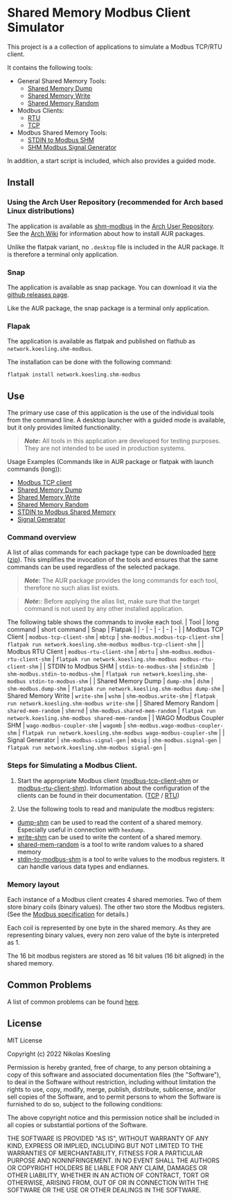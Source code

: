 # Shared Memory Modbus Client Simulator

This project is a a collection of applications to simulate a Modbus TCP/RTU client. 

It contains the following tools:

- General Shared Memory Tools:
  - [Shared Memory Dump](https://nikolask-source.github.io/dump_shm/)
  - [Shared Memory Write](https://nikolask-source.github.io/write_shm/)
  - [Shared Memory Random](https://nikolask-source.github.io/shared_mem_random/)
- Modbus Clients:
  - [RTU](https://nikolask-source.github.io/modbus_rtu_client_shm/)
  - [TCP](https://nikolask-source.github.io/modbus_tcp_client_shm/)
- Modbus Shared Memory Tools:
  - [STDIN to Modbus SHM](https://nikolask-source.github.io/stdin_to_modbus_shm/)
  - [SHM Modbus Signal Generator](https://nikolask-source.github.io/shm-modbus-signal-gen/)

In addition, a start script is included, which also provides a guided mode.

## Install

### Using the Arch User Repository (recommended for Arch based Linux distributions)
The application is available as [shm-modbus](https://aur.archlinux.org/packages/shm-modbus) in the [Arch User Repository](https://aur.archlinux.org/).
See the [Arch Wiki](https://wiki.archlinux.org/title/Arch_User_Repository) for information about how to install AUR packages.

Unlike the flatpak variant, no ```.desktop``` file is included in the AUR package.
It is therefore a terminal only application.


### Snap
The application is available as snap package.
You can download it via the [github releases page](https://github.com/NikolasK-source/SHM_Modbus/releases).

Like the AUR package, the snap package is a terminal only application.


### Flapak
The application is available as flatpak and published on flathub as ```network.koesling.shm-modbus```.

The installation can be done with the following command: 
```
flatpak install network.koesling.shm-modbus
```


## Use

The primary use case of this application is the use of the individual tools from the command line.
A desktop launcher with a guided mode is available, but it only provides limited functionality.

> **_Note_:** All tools in this application are developed for testing purposes. They are not intended to be used in production systems.  

Usage Examples (Commands like in AUR package or flatpak with launch commands (long)):
- [Modbus TCP client](examples/tcp_client.md)
- [Shared Memory Dump](examples/dump_shm.md)
- [Shared Memory Write](examples/write_shm.md)
- [Shared Memory Random](examples/shm_random.md)
- [STDIN to Modbus Shared Memory](examples/stdin_to_shm.md)
- [Signal Generator](examples/signal_gen.md)

### Command overview

A list of alias commands for each package type can be downloaded [here](https://gist.github.com/NikolasK-source/8e45d7509487e9b23dca1fa452c35aa4) ([zip](https://gist.github.com/NikolasK-source/8e45d7509487e9b23dca1fa452c35aa4/archive/ec201a93b6f79389000824339b799dacf216b96b.zip)).
This simplifies the invocation of the tools and ensures that the same commands can be used regardless of the selected package.

>**_Note_:** The AUR package provides the long commands for each tool, therefore no such alias list exists.

>**_Note_:**: Before applying the alias list, make sure that the target command is not used by any other installed application.

The following table shows the commands to invoke each tool.
| Tool | long command | short command | Snap | Flatpak |
| - | - | - | - | - |
| Modbus TCP Client | ```modbus-tcp-client-shm``` | ```mbtcp``` | ```shm-modbus.modbus-tcp-client-shm``` | ```flatpak run network.koesling.shm-modbus modbus-tcp-client-shm``` |
| Modbus RTU Client | ```modbus-rtu-client-shm``` | ```mbrtu``` | ```shm-modbus.modbus-rtu-client-shm``` | ```flatpak run network.koesling.shm-modbus modbus-rtu-client-shm``` |
| STDIN to Modbus SHM | ```stdin-to-modbus-shm``` | ```stdin2mb ``` | ```shm-modbus.stdin-to-modbus-shm``` | ```flatpak run network.koesling.shm-modbus stdin-to-modbus-shm``` |
| Shared Memory Dump | ```dump-shm``` | ```dshm``` | ```shm-modbus.dump-shm``` | ```flatpak run network.koesling.shm-modbus dump-shm```
| Shared Memory Write | ```write-shm``` | ```wshm``` | ```shm-modbus.write-shm``` | ```flatpak run network.koesling.shm-modbus write-shm``` |
| Shared Memory Random | ```shared-mem-random``` | ```shmrnd``` | ```shm-modbus.shared-mem-random``` | ```flatpak run network.koesling.shm-modbus shared-mem-random``` |
| WAGO Modbus Coupler SHM | ```wago-modbus-coupler-shm``` | ```wagomb``` | ```shm-modbus.wago-modbus-coupler-shm``` | ```flatpak run network.koesling.shm-modbus wago-modbus-coupler-shm``` |
| Signal Generator | ```shm-modbus-signal-gen```  | ```mbsig``` | ```shm-modbus.signal-gen``` | ```flatpak run network.koesling.shm-modbus signal-gen``` |

### Steps for Simulating a Modbus Client.

1. Start the appropriate Modbus client ([modbus-tcp-client-shm](https://nikolask-source.github.io/modbus_tcp_client_shm/) or [modbus-rtu-client-shm](https://nikolask-source.github.io/modbus_rtu_client_shm/)).
Information about the configuration of the clients can be found in their documentation.
([TCP](https://nikolask-source.github.io/modbus_tcp_client_shm/) / [RTU](https://nikolask-source.github.io/modbus_rtu_client_shm/))

2. Use the following tools to read and manipulate the modbus registers:
  - [dump-shm](https://nikolask-source.github.io/dump_shm/) can be used to read the content of a shared memory. 
  Especially useful in connection with ```hexdump```.
  - [write-shm](https://nikolask-source.github.io/write_shm/) can be used to write the content of a shared memory.
  - [shared-mem-random](https://nikolask-source.github.io/shared_mem_random/) is a tool to write random values to a shared memory
  - [stdin-to-modbus-shm](https://nikolask-source.github.io/stdin_to_modbus_shm/) is a tool to write values to the modbus registers. It can handle various data types and endiannes.

### Memory layout
Each instance of a Modbus client creates 4 shared memories.
Two of them store binary coils (binary values). 
The other two store the Modbus registers. 
(See the [Modbus specification](https://modbus.org/docs/Modbus_Application_Protocol_V1_1b3.pdf) for details.)

Each coil is represented by one byte in the shared memory.
As they are representing binary values, every non zero value of the byte is interpreted as 1.

The 16 bit modbus registers are stored as 16 bit values (16 bit aligned) in the shared memory.

## Common Problems
A list of common problems can be found [here](common_problems.md).

## License

MIT License

Copyright (c) 2022 Nikolas Koesling

Permission is hereby granted, free of charge, to any person obtaining a copy
of this software and associated documentation files (the "Software"), to deal
in the Software without restriction, including without limitation the rights
to use, copy, modify, merge, publish, distribute, sublicense, and/or sell
copies of the Software, and to permit persons to whom the Software is
furnished to do so, subject to the following conditions:

The above copyright notice and this permission notice shall be included in all
copies or substantial portions of the Software.

THE SOFTWARE IS PROVIDED "AS IS", WITHOUT WARRANTY OF ANY KIND, EXPRESS OR
IMPLIED, INCLUDING BUT NOT LIMITED TO THE WARRANTIES OF MERCHANTABILITY,
FITNESS FOR A PARTICULAR PURPOSE AND NONINFRINGEMENT. IN NO EVENT SHALL THE
AUTHORS OR COPYRIGHT HOLDERS BE LIABLE FOR ANY CLAIM, DAMAGES OR OTHER
LIABILITY, WHETHER IN AN ACTION OF CONTRACT, TORT OR OTHERWISE, ARISING FROM,
OUT OF OR IN CONNECTION WITH THE SOFTWARE OR THE USE OR OTHER DEALINGS IN THE
SOFTWARE.
